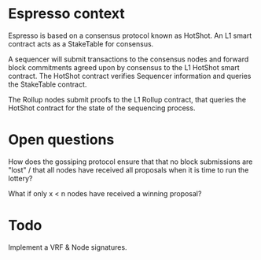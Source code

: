 # Espresso context

Espresso is based on a consensus protocol known as HotShot. An L1 smart contract acts as a StakeTable for consensus.

A sequencer will submit transactions to the consensus nodes and forward block commitments agreed upon by consensus to the L1 HotShot smart contract. The HotShot contract verifies Sequencer information and queries the StakeTable contract.

The Rollup nodes submit proofs to the L1 Rollup contract, that queries the HotShot contract for the state of the sequencing process.

# Open questions

How does the gossiping protocol ensure that that no block submissions are "lost" / that all nodes have received all proposals when it is time to run the lottery?

What if only x < n nodes have received a winning proposal?

# Todo

Implement a VRF & Node signatures.